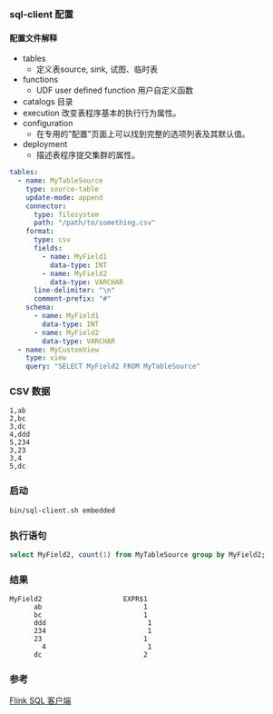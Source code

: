 
### sql-client 配置

#### 配置文件解释
- tables
    - 定义表source, sink, 试图、临时表
- functions
    - UDF user defined function 用户自定义函数
- catalogs 目录
- execution 改变表程序基本的执行行为属性。
- configuration
    - 在专用的”配置”页面上可以找到完整的选项列表及其默认值。
- deployment
    - 描述表程序提交集群的属性。

```yml
tables:
  - name: MyTableSource
    type: source-table
    update-mode: append
    connector:
      type: filesystem
      path: "/path/to/something.csv"
    format:
      type: csv
      fields:
        - name: MyField1
          data-type: INT
        - name: MyField2
          data-type: VARCHAR
      line-delimiter: "\n"
      comment-prefix: "#"
    schema:
      - name: MyField1
        data-type: INT
      - name: MyField2
        data-type: VARCHAR
  - name: MyCustomView
    type: view
    query: "SELECT MyField2 FROM MyTableSource"
```

### CSV 数据
```csv
1,ab
2,bc
3,dc
4,ddd
5,234
3,23
3,4
5,dc
```

### 启动
```bash
bin/sql-client.sh embedded
```

### 执行语句
```sql
select MyField2, count(1) from MyTableSource group by MyField2;
```

### 结果
```
MyField2                    EXPR$1
      ab                         1
      bc                         1
      ddd                         1
      234                         1
      23                         1
        4                         1
      dc                         2
```

### 参考
[Flink SQL 客户端](https://ci.apache.org/projects/flink/flink-docs-stable/zh/dev/table/sqlClient.html)